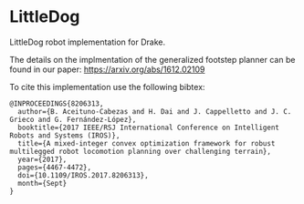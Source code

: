 # LittleDog
LittleDog robot implementation for Drake.

The details on the implmentation of the generalized footstep planner can be found in our paper: https://arxiv.org/abs/1612.02109

To cite this implementation use the following bibtex:
```
@INPROCEEDINGS{8206313,
  author={B. Aceituno-Cabezas and H. Dai and J. Cappelletto and J. C. Grieco and G. Fernández-López},
  booktitle={2017 IEEE/RSJ International Conference on Intelligent Robots and Systems (IROS)},
  title={A mixed-integer convex optimization framework for robust multilegged robot locomotion planning over challenging terrain},
  year={2017},
  pages={4467-4472},
  doi={10.1109/IROS.2017.8206313},
  month={Sept}
}
